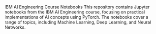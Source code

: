 IBM AI Engineering Course Notebooks
This repository contains Jupyter notebooks from the IBM AI Engineering course, 
focusing on practical implementations of AI concepts using PyTorch. The notebooks cover a range of topics, 
including Machine Learning, Deep Learning, and Neural Networks.
